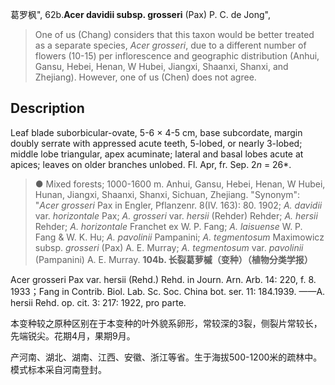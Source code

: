 葛罗枫",
62b.**Acer davidii subsp. grosseri** (Pax) P. C. de Jong",

> One of us (Chang) considers that this taxon would be better treated as a separate species, *Acer grosseri*, due to a different number of flowers (10-15) per inflorescence and geographic distribution (Anhui, Gansu, Hebei, Henan, W Hubei, Jiangxi, Shaanxi, Shanxi, and Zhejiang). However, one of us (Chen) does not agree.

## Description
Leaf blade suborbicular-ovate, 5-6 × 4-5 cm, base subcordate, margin doubly serrate with appressed acute teeth, 5-lobed, or nearly 3-lobed; middle lobe triangular, apex acuminate; lateral and basal lobes acute at apices; leaves on older branches unlobed. Fl. Apr, fr. Sep. 2*n* = 26*.

> ● Mixed forests; 1000-1600 m. Anhui, Gansu, Hebei, Henan, W Hubei, Hunan, Jiangxi, Shaanxi, Shanxi, Sichuan, Zhejiang.
  "Synonym": "*Acer grosseri* Pax in Engler, Pflanzenr. 8(IV. 163): 80. 1902; *A. davidii* var. *horizontale* Pax; *A. grosseri* var. *hersii* (Rehder) Rehder; *A. hersii* Rehder; *A. horizontale* Franchet ex W. P. Fang; *A. laisuense* W. P. Fang &amp; W. K. Hu; *A. pavolinii* Pampanini; *A. tegmentosum* Maximowicz subsp. *grosseri* (Pax) A. E. Murray; *A. tegmentosum* var. *pavolinii* (Pampanini) A. E. Murray.
**104b. 长裂葛萝槭（变种）（植物分类学报）**

Acer grosseri Pax var. hersii (Rehd.) Rehd. in Journ. Arn. Arb. 14: 220, f. 8. 1933；Fang in Contrib. Biol. Lab. Sc. Soc. China bot. ser. 11: 184.1939. ——A. hersii Rehd. op. cit. 3: 217: 1922, pro parte.

本变种较之原种区别在于本变种的叶外貌系卵形，常较深的3裂，侧裂片常较长，先端锐尖。花期4月，果期9月。

产河南、湖北、湖南、江西、安徽、浙江等省。生于海拔500-1200米的疏林中。模式标本采自河南登封。
